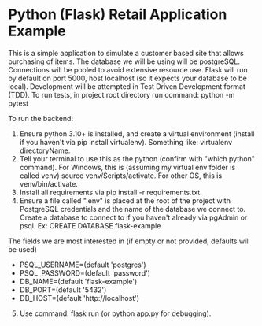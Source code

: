 # Python (Flask) Retail Application Example
This is a simple application to simulate a customer based site that allows purchasing of items.
The database we will be using will be postgreSQL. Connections will be pooled to avoid extensive resource use.
Flask will run by default on port 5000, host localhost (so it expects your database to be local).
Development will be attempted in Test Driven Development format (TDD).
To run tests, in project root directory run command: python -m pytest

To run the backend:
1. Ensure python 3.10+ is installed, and create a virtual environment (install if you haven't via pip install virtualenv). Something like: virtualenv directoryName.
2. Tell your terminal to use this as the python (confirm with "which python" command). For Windows, this is (assuming my virtual env folder is called venv) source venv/Scripts/activate. For other OS, this is venv/bin/activate.
3. Install all requirements via pip install -r requirements.txt.
4. Ensure a file called ".env" is placed at the root of the project with PostgreSQL credentials and the name of the database we connect to. Create a database to connect to if you haven't already via pgAdmin or psql. Ex: CREATE DATABASE flask-example

The fields we are most interested in (if empty or not provided, defaults will be used)
- PSQL_USERNAME=(default 'postgres')
- PSQL_PASSWORD=(default 'password')
- DB_NAME=(default 'flask-example')
- DB_PORT=(default '5432')
- DB_HOST=(default 'http://localhost')

5. Use command: flask run (or python app.py for debugging).